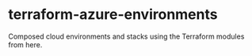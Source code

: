 # terraform-azure-environments
Composed cloud environments and stacks using the Terraform modules from here.
